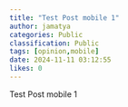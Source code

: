 ```yaml
---
title: "Test Post mobile 1"
author: jamatya
categories: Public
classification: Public
tags: [opinion,mobile]
date: 2024-11-11 03:12:55 
likes: 0
---
```


Test Post mobile 1